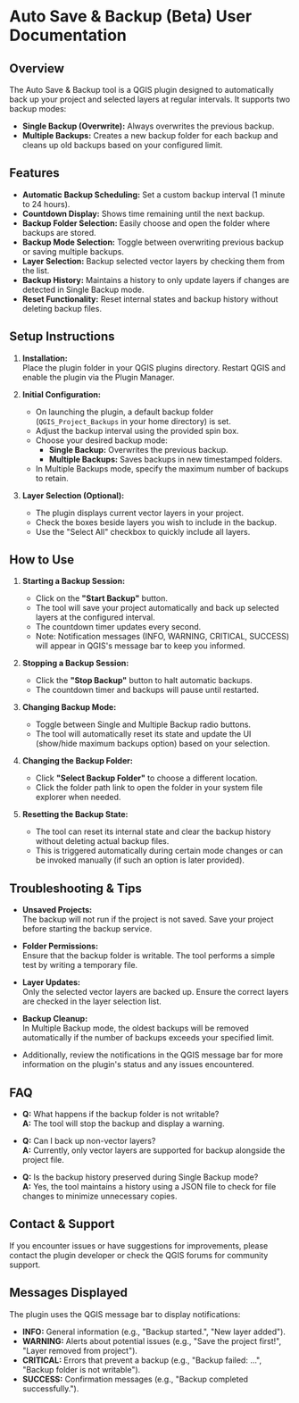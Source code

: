 # Auto Save & Backup (Beta) User Documentation

## Overview

The Auto Save & Backup tool is a QGIS plugin designed to automatically back up your project and selected layers at regular intervals. It supports two backup modes:

- **Single Backup (Overwrite):** Always overwrites the previous backup.
- **Multiple Backups:** Creates a new backup folder for each backup and cleans up old backups based on your configured limit.

## Features

- **Automatic Backup Scheduling:** Set a custom backup interval (1 minute to 24 hours).
- **Countdown Display:** Shows time remaining until the next backup.
- **Backup Folder Selection:** Easily choose and open the folder where backups are stored.
- **Backup Mode Selection:** Toggle between overwriting previous backup or saving multiple backups.
- **Layer Selection:** Backup selected vector layers by checking them from the list.
- **Backup History:** Maintains a history to only update layers if changes are detected in Single Backup mode.
- **Reset Functionality:** Reset internal states and backup history without deleting backup files.

## Setup Instructions

1. **Installation:**  
   Place the plugin folder in your QGIS plugins directory. Restart QGIS and enable the plugin via the Plugin Manager.

2. **Initial Configuration:**  
   - On launching the plugin, a default backup folder (`QGIS_Project_Backups` in your home directory) is set.  
   - Adjust the backup interval using the provided spin box.
   - Choose your desired backup mode:
     - **Single Backup:** Overwrites the previous backup.
     - **Multiple Backups:** Saves backups in new timestamped folders.
   - In Multiple Backups mode, specify the maximum number of backups to retain.

3. **Layer Selection (Optional):**  
   - The plugin displays current vector layers in your project.  
   - Check the boxes beside layers you wish to include in the backup.  
   - Use the "Select All" checkbox to quickly include all layers.

## How to Use

1. **Starting a Backup Session:**  
   - Click on the **"Start Backup"** button.  
   - The tool will save your project automatically and back up selected layers at the configured interval.
   - The countdown timer updates every second.
   - Note: Notification messages (INFO, WARNING, CRITICAL, SUCCESS) will appear in QGIS's message bar to keep you informed.

2. **Stopping a Backup Session:**  
   - Click the **"Stop Backup"** button to halt automatic backups.
   - The countdown timer and backups will pause until restarted.

3. **Changing Backup Mode:**  
   - Toggle between Single and Multiple Backup radio buttons.  
   - The tool will automatically reset its state and update the UI (show/hide maximum backups option) based on your selection.

4. **Changing the Backup Folder:**  
   - Click **"Select Backup Folder"** to choose a different location.
   - Click the folder path link to open the folder in your system file explorer when needed.

5. **Resetting the Backup State:**  
   - The tool can reset its internal state and clear the backup history without deleting actual backup files.
   - This is triggered automatically during certain mode changes or can be invoked manually (if such an option is later provided).

## Troubleshooting & Tips

- **Unsaved Projects:**  
  The backup will not run if the project is not saved. Save your project before starting the backup service.
  
- **Folder Permissions:**  
  Ensure that the backup folder is writable. The tool performs a simple test by writing a temporary file.
  
- **Layer Updates:**  
  Only the selected vector layers are backed up. Ensure the correct layers are checked in the layer selection list.

- **Backup Cleanup:**  
  In Multiple Backup mode, the oldest backups will be removed automatically if the number of backups exceeds your specified limit.
  
- Additionally, review the notifications in the QGIS message bar for more information on the plugin's status and any issues encountered.

## FAQ

- **Q:** What happens if the backup folder is not writable?  
  **A:** The tool will stop the backup and display a warning.

- **Q:** Can I back up non-vector layers?  
  **A:** Currently, only vector layers are supported for backup alongside the project file.

- **Q:** Is the backup history preserved during Single Backup mode?  
  **A:** Yes, the tool maintains a history using a JSON file to check for file changes to minimize unnecessary copies.

## Contact & Support

If you encounter issues or have suggestions for improvements, please contact the plugin developer or check the QGIS forums for community support.

## Messages Displayed

The plugin uses the QGIS message bar to display notifications:

- **INFO:** General information (e.g., "Backup started.", "New layer added").
- **WARNING:** Alerts about potential issues (e.g., "Save the project first!", "Layer removed from project").
- **CRITICAL:** Errors that prevent a backup (e.g., "Backup failed: ...", "Backup folder is not writable").
- **SUCCESS:** Confirmation messages (e.g., "Backup completed successfully.").
